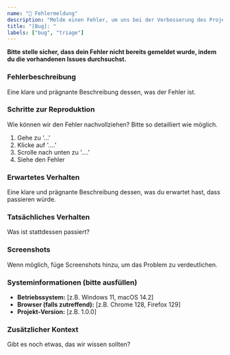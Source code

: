 ```yaml
---
name: "🐞 Fehlermeldung"
description: "Melde einen Fehler, um uns bei der Verbesserung des Projekts zu helfen."
title: "[Bug]: "
labels: ["bug", "triage"]
---
```


**Bitte stelle sicher, dass dein Fehler nicht bereits gemeldet wurde, indem du die vorhandenen Issues durchsuchst.**

### Fehlerbeschreibung
Eine klare und prägnante Beschreibung dessen, was der Fehler ist.

### Schritte zur Reproduktion
Wie können wir den Fehler nachvollziehen? Bitte so detailliert wie möglich.
1. Gehe zu '...'
2. Klicke auf '....'
3. Scrolle nach unten zu '....'
4. Siehe den Fehler

### Erwartetes Verhalten
Eine klare und prägnante Beschreibung dessen, was du erwartet hast, dass passieren würde.

### Tatsächliches Verhalten
Was ist stattdessen passiert?

### Screenshots
Wenn möglich, füge Screenshots hinzu, um das Problem zu verdeutlichen.

### Systeminformationen (bitte ausfüllen)
 - **Betriebssystem:** [z.B. Windows 11, macOS 14.2]
 - **Browser (falls zutreffend):** [z.B. Chrome 128, Firefox 129]
 - **Projekt-Version:** [z.B. 1.0.0]

### Zusätzlicher Kontext
Gibt es noch etwas, das wir wissen sollten?


